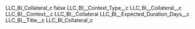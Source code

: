 <?xml version="1.0" encoding="UTF-8"?>
<CustomMetadata xmlns="http://soap.sforce.com/2006/04/metadata" xmlns:xsi="http://www.w3.org/2001/XMLSchema-instance" xmlns:xsd="http://www.w3.org/2001/XMLSchema">
    <label>LLC_BI_Collateral_c</label>
    <protected>false</protected>
    <values>
        <field>LLC_BI__Context_Type__c</field>
        <value xsi:type="xsd:string">LLC_BI__Collateral__c</value>
    </values>
    <values>
        <field>LLC_BI__Context__c</field>
        <value xsi:type="xsd:string">LLC_BI__Collateral</value>
    </values>
    <values>
        <field>LLC_BI__Expected_Duration_Days__c</field>
        <value xsi:nil="true"/>
    </values>
    <values>
        <field>LLC_BI__Title__c</field>
        <value xsi:type="xsd:string">LLC_BI_Collateral_c</value>
    </values>
</CustomMetadata>

